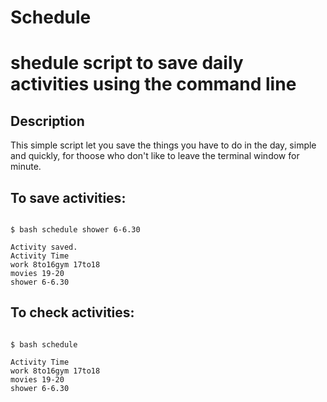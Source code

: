 # Schedule

shedule script to save daily activities using the command line
========


## Description

This simple script let you save the things you have to do in the day, simple and quickly, for thoose who don't like to leave the terminal window for minute.

## To save activities:
<code>
$ bash schedule shower 6-6.30
</code>
<code>
Activity saved.
Activity Time
work 8to16gym 17to18
movies 19-20
shower 6-6.30
</code>

## To check activities:
<code>
$ bash schedule
</code>
<code>
Activity Time
work 8to16gym 17to18
movies 19-20
shower 6-6.30
</code>
